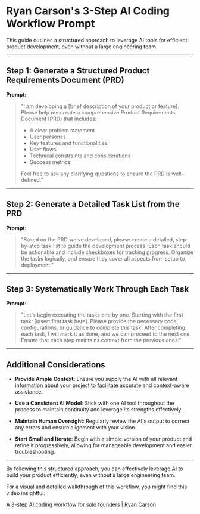 
# Ryan Carson's 3-Step AI Coding Workflow Prompt

This guide outlines a structured approach to leverage AI tools for efficient product development, even without a large engineering team.

---

## Step 1: Generate a Structured Product Requirements Document (PRD)

**Prompt:**

> "I am developing a [brief description of your product or feature]. Please help me create a comprehensive Product Requirements Document (PRD) that includes:
> 
> - A clear problem statement
> - User personas
> - Key features and functionalities
> - User flows
> - Technical constraints and considerations
> - Success metrics
> 
> Feel free to ask any clarifying questions to ensure the PRD is well-defined."

---

## Step 2: Generate a Detailed Task List from the PRD

**Prompt:**

> "Based on the PRD we've developed, please create a detailed, step-by-step task list to guide the development process. Each task should be actionable and include checkboxes for tracking progress. Organize the tasks logically, and ensure they cover all aspects from setup to deployment."

---

## Step 3: Systematically Work Through Each Task

**Prompt:**

> "Let's begin executing the tasks one by one. Starting with the first task: [insert first task here]. Please provide the necessary code, configurations, or guidance to complete this task. After completing each task, I will mark it as done, and we can proceed to the next one. Ensure that each step maintains context from the previous ones."

---

## Additional Considerations

- **Provide Ample Context**: Ensure you supply the AI with all relevant information about your project to facilitate accurate and context-aware assistance.

- **Use a Consistent AI Model**: Stick with one AI tool throughout the process to maintain continuity and leverage its strengths effectively.

- **Maintain Human Oversight**: Regularly review the AI's output to correct any errors and ensure alignment with your vision.

- **Start Small and Iterate**: Begin with a simple version of your product and refine it progressively, allowing for manageable development and easier troubleshooting.

---

By following this structured approach, you can effectively leverage AI to build your product efficiently, even without a large engineering team.

For a visual and detailed walkthrough of this workflow, you might find this video insightful:

[A 3-step AI coding workflow for solo founders | Ryan Carson](https://www.youtube.com/watch?v=fD4ktSkNCw4)
